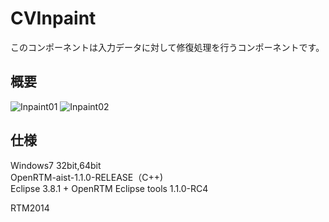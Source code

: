CVInpaint
=================
このコンポーネントは入力データに対して修復処理を行うコンポーネントです。

概要
--------
![Inpaint01](http://www.sic.shibaura-it.ac.jp/~ma13055/Inpaint01)
![Inpaint02](http://www.sic.shibaura-it.ac.jp/~ma13055/Inpaint02)

仕様
--------
Windows7 32bit,64bit  
OpenRTM-aist-1.1.0-RELEASE（C++)  
Eclipse 3.8.1 + OpenRTM Eclipse tools 1.1.0-RC4


RTM2014
